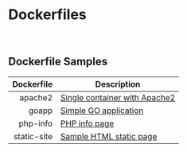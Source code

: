 # Dockerfiles
</br>

## Dockerfile Samples

|  Dockerfile  |        Description            |
|-------------:|-------------------------------|
| apache2      | [Single container with Apache2](apache2) |
| goapp        | [Simple GO application](goapp/README.md)         |
| php-info     | [PHP info page](php-info/README.md)                 |
| static-site  | [Sample HTML static page](static-site/README.md)       |
